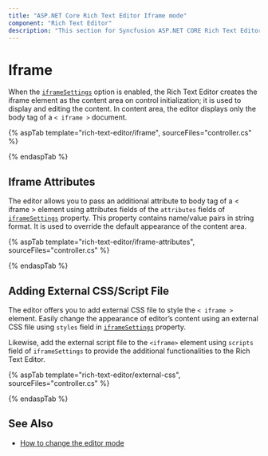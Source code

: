```yaml
---
title: "ASP.NET Core Rich Text Editor Iframe mode"
component: "Rich Text Editor"
description: "This section for Syncfusion ASP.NET CORE Rich Text Editor control demonstrates the default rendering of the Rich Text Editor in iframe mode."
---
```


# Iframe

When the [`iframeSettings`](https://help.syncfusion.com/cr/aspnetcore-js2/Syncfusion.EJ2.RichTextEditor.RichTextEditorBuilder.html#Syncfusion_EJ2_RichTextEditor_RichTextEditorBuilder_IframeSettings_Syncfusion_EJ2_RichTextEditor_RichTextEditorIFrameSettings_) option is enabled, the Rich Text Editor creates the iframe element as the content area on control initialization; it is used to display and editing the content. In content area, the editor displays only the body tag of a `< iframe >` document.

{% aspTab template="rich-text-editor/iframe", sourceFiles="controller.cs" %}

{% endaspTab %}

## Iframe Attributes

The editor allows you to pass an additional attribute to body tag of a < iframe > element using attributes fields of the `attributes` fields of [`iframeSettings`](https://help.syncfusion.com/cr/aspnetcore-js2/Syncfusion.EJ2.RichTextEditor.RichTextEditorBuilder.html#Syncfusion_EJ2_RichTextEditor_RichTextEditorBuilder_IframeSettings_Syncfusion_EJ2_RichTextEditor_RichTextEditorIFrameSettings_) property. This property contains name/value pairs in string format. It is used to override the default appearance of the content area.

{% aspTab template="rich-text-editor/iframe-attributes", sourceFiles="controller.cs" %}

{% endaspTab %}

## Adding External CSS/Script File

The editor offers you to add external CSS file to style the `< iframe >` element. Easily change the appearance of editor’s content using an external CSS file using  `styles` field in [`iframeSettings`](https://help.syncfusion.com/cr/aspnetcore-js2/Syncfusion.EJ2.RichTextEditor.RichTextEditorBuilder.html#Syncfusion_EJ2_RichTextEditor_RichTextEditorBuilder_IframeSettings_Syncfusion_EJ2_RichTextEditor_RichTextEditorIFrameSettings_) property.

Likewise, add the external script file to the `<iframe>` element using `scripts` field of `iframeSettings` to provide the additional functionalities to the Rich Text Editor.

{% aspTab template="rich-text-editor/external-css", sourceFiles="controller.cs" %}

{% endaspTab %}

## See Also

* [How to change the editor mode](./formation/#markdown-editor)

